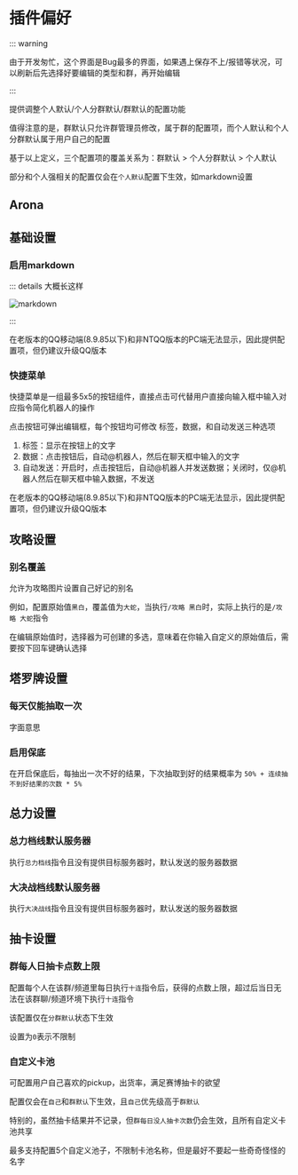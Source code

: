 # 插件偏好

::: warning

由于开发匆忙，这个界面是Bug最多的界面，如果遇上保存不上/报错等状况，可以刷新后先选择好要编辑的类型和群，再开始编辑

:::

提供调整个人默认/个人分群默认/群默认的配置功能

值得注意的是，群默认只允许群管理员修改，属于群的配置项，而个人默认和个人分群默认属于用户自己的配置

基于以上定义，三个配置项的覆盖关系为：群默认 > 个人分群默认 > 个人默认

部分和个人强相关的配置仅会在`个人默认`配置下生效，如markdown设置

## Arona

## 基础设置

### 启用markdown

::: details 大概长这样

<img src="/image/webui/plugins/markdown.webp" alt="markdown" />

:::

在老版本的QQ移动端(8.9.85以下)和非NTQQ版本的PC端无法显示，因此提供配置项，但仍建议升级QQ版本

### 快捷菜单

快捷菜单是一组最多5x5的按钮组件，直接点击可代替用户直接向输入框中输入对应指令简化机器人的操作

点击按钮可弹出编辑框，每个按钮均可修改 标签，数据，和自动发送三种选项

1. 标签：显示在按钮上的文字
2. 数据：点击按钮后，自动@机器人，然后在聊天框中输入的文字
3. 自动发送：开启时，点击按钮后，自动@机器人并发送数据；关闭时，仅@机器人然后在聊天框中输入数据，不发送

在老版本的QQ移动端(8.9.85以下)和非NTQQ版本的PC端无法显示，因此提供配置项，但仍建议升级QQ版本

## 攻略设置

### 别名覆盖

允许为攻略图片设置自己好记的别名

例如，配置原始值`黑白`，覆盖值为`大蛇`，当执行`/攻略 黑白`时，实际上执行的是`/攻略 大蛇`指令

在编辑原始值时，选择器为可创建的多选，意味着在你输入自定义的原始值后，需要按下回车键确认选择

## 塔罗牌设置

### 每天仅能抽取一次

字面意思

### 启用保底

在开启保底后，每抽出一次不好的结果，下次抽取到好的结果概率为 `50% + 连续抽不到好结果的次数 * 5%`

## 总力设置

### 总力档线默认服务器

执行`总力档线`指令且没有提供目标服务器时，默认发送的服务器数据

### 大决战档线默认服务器

执行`大决战线`指令且没有提供目标服务器时，默认发送的服务器数据

## 抽卡设置

### 群每人日抽卡点数上限

配置每个人在该群/频道里每日执行`十连`指令后，获得的点数上限，超过后当日无法在该群聊/频道环境下执行`十连`指令 <a id="gacha-config"> </a>

该配置仅在`分群默认`状态下生效

设置为`0`表示不限制

### 自定义卡池

可配置用户自己喜欢的pickup，出货率，满足赛博抽卡的欲望

配置仅会在`自己`和`群默认`下生效，且`自己`优先级高于`群默认`

特别的，虽然抽卡结果并不记录，但`群每日没人抽卡次数`仍会生效，且所有自定义卡池共享

最多支持配置5个自定义池子，不限制卡池名称，但是最好不要起一些奇奇怪怪的名字